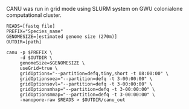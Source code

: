 CANU was run in grid mode using SLURM system on GWU colonialone computational cluster.

```
READS=[fastq file]
PREFIX="Species_name"
GENOMESIZE=[estimated genome size (270m)]
OUTDIR=[path]

canu -p $PREFIX \
     -d $OUTDIR \
     genomeSize=$GENOMESIZE \
     useGrid=true \
     gridOptions="--partition=defq,tiny,short -t 08:00:00" \
     gridOptionsoea="--partition=defq -t 3-00:00:00" \
     gridOptionsovl="--partition=defq -t 3-00:00:00" \
     gridOptionsmhap="--partition=defq -t 3-00:00:00" \
     gridOptionsmmap="--partition=defq -t 3-00:00:00" \
     -nanopore-raw $READS > $OUTDIR/canu_out
```